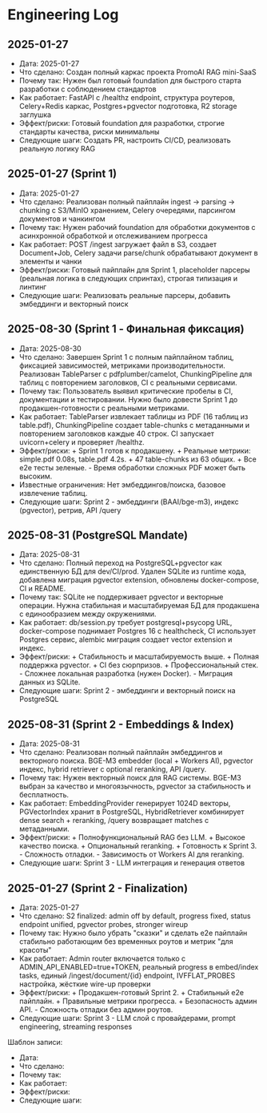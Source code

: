 # Engineering Log

## 2025-01-27
- Дата: 2025-01-27
- Что сделано: Создан полный каркас проекта PromoAI RAG mini-SaaS
- Почему так: Нужен был готовый foundation для быстрого старта разработки с соблюдением стандартов
- Как работает: FastAPI с /healthz endpoint, структура роутеров, Celery+Redis каркас, Postgres+pgvector подготовка, R2 storage заглушка
- Эффект/риски: Готовый foundation для разработки, строгие стандарты качества, риски минимальны
- Следующие шаги: Создать PR, настроить CI/CD, реализовать реальную логику RAG

## 2025-01-27 (Sprint 1)
- Дата: 2025-01-27
- Что сделано: Реализован полный пайплайн ingest → parsing → chunking с S3/MinIO хранением, Celery очередями, парсингом документов и чанкингом
- Почему так: Нужен рабочий foundation для обработки документов с асинхронной обработкой и отслеживанием прогресса
- Как работает: POST /ingest загружает файл в S3, создает Document+Job, Celery задачи parse/chunk обрабатывают документ в элементы и чанки
- Эффект/риски: Готовый пайплайн для Sprint 1, placeholder парсеры (реальная логика в следующих спринтах), строгая типизация и линтинг
- Следующие шаги: Реализовать реальные парсеры, добавить эмбеддинги и векторный поиск

## 2025-08-30 (Sprint 1 - Финальная фиксация)
- Дата: 2025-08-30
- Что сделано: Завершен Sprint 1 с полным пайплайном таблиц, фиксацией зависимостей, метриками производительности. Реализован TableParser с pdfplumber/camelot, ChunkingPipeline для таблиц с повторением заголовков, CI с реальными сервисами.
- Почему так: Пользователь выявил критические пробелы в CI, документации и тестировании. Нужно было довести Sprint 1 до продакшен-готовности с реальными метриками.
- Как работает: TableParser извлекает таблицы из PDF (16 таблиц из table.pdf), ChunkingPipeline создает table-chunks с метаданными и повторением заголовков каждые 40 строк. CI запускает uvicorn+celery и проверяет /healthz.
- Эффект/риски: + Sprint 1 готов к продакшену. + Реальные метрики: simple.pdf 0.08s, table.pdf 4.2s. + 47 table-chunks из 63 общих. + Все e2e тесты зеленые. - Время обработки сложных PDF может быть высоким.
- Известные ограничения: Нет эмбеддингов/поиска, базовое извлечение таблиц.
- Следующие шаги: Sprint 2 - эмбеддинги (BAAI/bge-m3), индекс (pgvector), ретрив, API /query

## 2025-08-31 (PostgreSQL Mandate)
- Дата: 2025-08-31
- Что сделано: Полный переход на PostgreSQL+pgvector как единственную БД для dev/CI/prod. Удален SQLite из runtime кода, добавлена миграция pgvector extension, обновлены docker-compose, CI и README.
- Почему так: SQLite не поддерживает pgvector и векторные операции. Нужна стабильная и масштабируемая БД для продакшена с единообразием между окружениями.
- Как работает: db/session.py требует postgresql+psycopg URL, docker-compose поднимает Postgres 16 с healthcheck, CI использует Postgres сервис, alembic миграция создает vector extension и индекс.
- Эффект/риски: + Стабильность и масштабируемость выше. + Полная поддержка pgvector. + CI без сюрпризов. + Профессиональный стек. - Сложнее локальная разработка (нужен Docker). - Миграция данных из SQLite.
- Следующие шаги: Sprint 2 - эмбеддинги и векторный поиск на PostgreSQL

## 2025-08-31 (Sprint 2 - Embeddings & Index)
- Дата: 2025-08-31
- Что сделано: Реализован полный пайплайн эмбеддингов и векторного поиска. BGE-M3 embedder (local + Workers AI), pgvector индекс, hybrid retriever с optional reranking, API /query.
- Почему так: Нужен векторный поиск для RAG системы. BGE-M3 выбран за качество и многоязычность, pgvector за стабильность и бесплатность.
- Как работает: EmbeddingProvider генерирует 1024D векторы, PGVectorIndex хранит в PostgreSQL, HybridRetriever комбинирует dense search + reranking, /query возвращает matches с метаданными.
- Эффект/риски: + Полнофункциональный RAG без LLM. + Высокое качество поиска. + Опциональный reranking. + Готовность к Sprint 3. - Сложность отладки. - Зависимость от Workers AI для reranking.
- Следующие шаги: Sprint 3 - LLM интеграция и генерация ответов

## 2025-01-27 (Sprint 2 - Finalization)
- Дата: 2025-01-27
- Что сделано: S2 finalized: admin off by default, progress fixed, status endpoint unified, pgvector probes, stronger wireup
- Почему так: Нужно было убрать "сказки" и сделать e2e пайплайн стабильно работающим без временных роутов и метрик "для красоты"
- Как работает: Admin router включается только с ADMIN_API_ENABLED=true+TOKEN, реальный progress в embed/index tasks, единый /ingest/document/{id} endpoint, IVFFLAT_PROBES настройка, жёсткие wire-up проверки
- Эффект/риски: + Продакшен-готовый Sprint 2. + Стабильный e2e пайплайн. + Правильные метрики прогресса. + Безопасность админ API. - Сложность отладки без админ роутов.
- Следующие шаги: Sprint 3 - LLM слой с провайдерами, prompt engineering, streaming responses

Шаблон записи:
- Дата:
- Что сделано:
- Почему так:
- Как работает:
- Эффект/риски:
- Следующие шаги:
